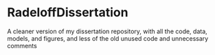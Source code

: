 # RadeloffDissertation
A cleaner version of my dissertation repository, with all the code, data, models, and figures, and less of the old unused code and unnecessary comments
